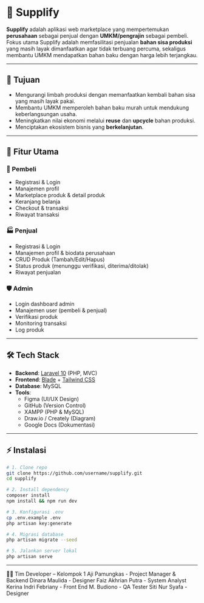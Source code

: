 # 🌱 Supplify

**Supplify** adalah aplikasi web marketplace yang mempertemukan **perusahaan** sebagai penjual dengan **UMKM/pengrajin** sebagai pembeli.  
Fokus utama Supplify adalah memfasilitasi penjualan **bahan sisa produksi** yang masih layak dimanfaatkan agar tidak terbuang percuma, sekaligus membantu UMKM mendapatkan bahan baku dengan harga lebih terjangkau.  

---

## 🎯 Tujuan
- Mengurangi limbah produksi dengan memanfaatkan kembali bahan sisa yang masih layak pakai.  
- Membantu UMKM memperoleh bahan baku murah untuk mendukung keberlangsungan usaha.  
- Meningkatkan nilai ekonomi melalui **reuse** dan **upcycle** bahan produksi.  
- Menciptakan ekosistem bisnis yang **berkelanjutan**.  

---

## 🚀 Fitur Utama

### 👥 Pembeli
- Registrasi & Login  
- Manajemen profil  
- Marketplace produk & detail produk  
- Keranjang belanja  
- Checkout & transaksi  
- Riwayat transaksi  

### 🏭 Penjual
- Registrasi & Login  
- Manajemen profil & biodata perusahaan  
- CRUD Produk (Tambah/Edit/Hapus)  
- Status produk (menunggu verifikasi, diterima/ditolak)  
- Riwayat penjualan  

### 🛡️ Admin
- Login dashboard admin  
- Manajemen user (pembeli & penjual)  
- Verifikasi produk  
- Monitoring transaksi  
- Log produk  

---

## 🛠️ Tech Stack
- **Backend**: [Laravel 10](https://laravel.com/) (PHP, MVC)  
- **Frontend**: [Blade](https://laravel.com/docs/blade) + [Tailwind CSS](https://tailwindcss.com/)  
- **Database**: MySQL  
- **Tools**:  
  - Figma (UI/UX Design)  
  - GitHub (Version Control)  
  - XAMPP (PHP & MySQL)  
  - Draw.io / Creately (Diagram)  
  - Google Docs (Dokumentasi)  

---

## ⚡ Instalasi
```bash
# 1. Clone repo
git clone https://github.com/username/supplify.git
cd supplify

# 2. Install dependency
composer install
npm install && npm run dev

# 3. Konfigurasi .env
cp .env.example .env
php artisan key:generate

# 4. Migrasi database
php artisan migrate --seed

# 5. Jalankan server lokal
php artisan serve
```
---

👨‍💻 Tim Developer – Kelompok 1
Aji Pamungkas       - Project Manager & Backend
Dinara Maulida      - Designer
Faiz Akhrian Putra  - System Analyst
Kerina Indri Febriany - Front End
M. Budiono          - QA Tester
Siti Nur Syafa      - Designer
